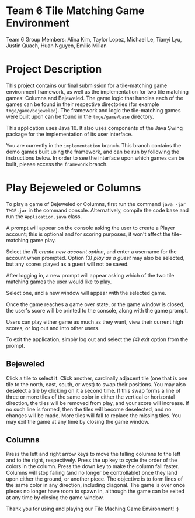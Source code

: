 # Team 6 Tile Matching Game Environment

Team 6 Group Members: Alina Kim, Taylor Lopez, Michael Le, Tianyi Lyu, Justin Quach, Huan Nguyen, Emilio Millan

# Project Description

This project contains our final submission for a tile-matching game environment framework, as well as the implementation for two tile matching games: Columns and Bejeweled. The game logic that handles each of the games can be found in their respective directories (for example `tmge/game/bejeweled`). The framework and logic the tile-matching games were built upon can be found in the `tmge/game/base` directory. 

This application uses Java 16. It also uses components of the Java Swing package for the implementation of its user interface. 

You are currently in the `implementation` branch. This branch contains the demo games built using the framework, and can be run by following the instructions below. In order to see the interface upon which games can be built, please access the `framework` branch.

# Play Bejeweled or Columns

To play a game of Bejeweled or Columns, first run the command `java -jar TMGE.jar` in the command console. Alternatively, compile the code base and run the `Application.java` class.

A prompt will appear on the console asking the user to create a Player account; this is optional and for scoring purposes, it won't affect the tile-matching game play. 

Select the *(1) create new account option*, and enter a username for the account when prompted. Option *(3) play as a guest* may also be selected, but any scores played as a guest will not be saved. 

After logging in, a new prompt will appear asking which of the two tile matching games the user would like to play. 

Select one, and a new window will appear with the selected game.

Once the game reaches a game over state, or the game window is closed, the user's score will be printed to the console, along with the game prompt. 

Users can play either game as much as they want, view their current high scores, or log out and into other users. 

To exit the application, simply log out and select the *(4) exit* option from the prompt. 

## Bejeweled

Click a tile to select it. Click another, cardinally adjacent tile (one that is one tile to the north, east, south, or west) to swap their positions. You may also deselect a tile by clicking on it a second time.
If this swap forms a line of three or more tiles of the same color in either the vertical or horizontal direction, the tiles will be removed from play, and your score will increase.
If no such line is formed, then the tiles will become deselected, and no changes will be made.
More tiles will fall to replace the missing tiles. You may exit the game at any time by closing the game window.

## Columns

Press the left and right arrow keys to move the falling columns to the left and to the right, respectively. Press the up key to cycle the order of the colors in the column. Press the down key to make the column fall faster.
Columns will stop falling (and no longer be controllable) once they land upon either the ground, or another piece.
The objective is to form lines of the same color in any direction, including diagonal. The game is over once pieces no longer have room to spawn in, although the game can be exited at any time by closing the game window.

Thank you for using and playing our Tile Maching Game Environment! :) 
